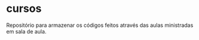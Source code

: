# cursos
Repositório para armazenar os códigos feitos através das aulas ministradas em sala de aula.

